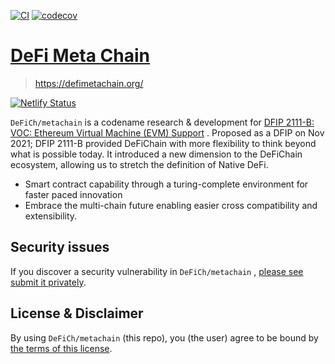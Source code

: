 [![CI](https://github.com/DeFiCh/defimetachain.org/actions/workflows/ci.yml/badge.svg)](https://github.com/DeFiCh/defimetachain.org/actions/workflows/ci.yml)
[![codecov](https://codecov.io/gh/DeFiCh/defimetachain.org/branch/main/graph/badge.svg?token=poiFhXBtg8)](https://codecov.io/gh/DeFiCh/defimetachain.org)

# [DeFi Meta Chain](https://defimetachain.org/)

> https://defimetachain.org/

[![Netlify Status](https://api.netlify.com/api/v1/badges/adc0020b-b6c1-4b7a-a067-00f4a9d7c886/deploy-status)](https://app.netlify.com/sites/defimetachain/deploys)

`DeFiCh/metachain` is a codename research & development
for [DFIP 2111-B: VOC: Ethereum Virtual Machine (EVM) Support](https://github.com/DeFiCh/dfips/issues/96)
. Proposed as a DFIP on Nov 2021; DFIP 2111-B provided DeFiChain with more flexibility to think
beyond what is possible today. It introduced a new dimension to the DeFiChain ecosystem, allowing us
to stretch the definition of Native DeFi.

- Smart contract capability through a turing-complete environment for faster paced innovation
- Embrace the multi-chain future enabling easier cross compatibility and extensibility.

## Security issues

If you discover a security vulnerability in `DeFiCh/metachain`
, [please see submit it privately](https://github.com/DeFiCh/.github/blob/main/SECURITY.md).

## License & Disclaimer

By using `DeFiCh/metachain` (this repo), you (the user) agree to be bound
by [the terms of this license](LICENSE).
